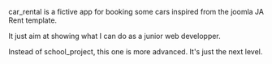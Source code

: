 car_rental is a fictive app for booking some cars
inspired from the joomla JA Rent template.

It just aim at showing what I can do as a junior web developper.

Instead of school_project, this one is more advanced. It's just the next level.